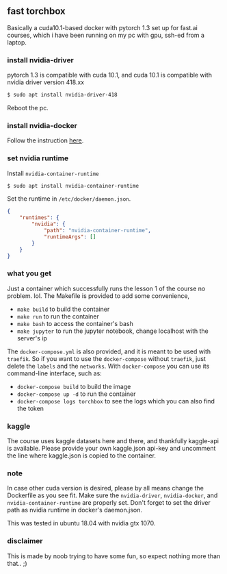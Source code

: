 ## fast torchbox

Basically a cuda10.1-based docker with pytorch 1.3 set up for fast.ai courses, which i have been running on my pc with gpu, ssh-ed from a laptop.

### install nvidia-driver

pytorch 1.3 is compatible with cuda 10.1, and cuda 10.1 is compatible with nvidia driver version 418.xx

```sh
$ sudo apt install nvidia-driver-418
```

Reboot the pc.

### install nvidia-docker

Follow the instruction [here](https://github.com/NVIDIA/nvidia-docker).


### set nvidia runtime

Install `nvidia-container-runtime`

```sh
$ sudo apt install nvidia-container-runtime
```

Set the runtime in `/etc/docker/daemon.json`.

```json
{
    "runtimes": {
        "nvidia": {
            "path": "nvidia-container-runtime",
            "runtimeArgs": []
        }
    }
}
```

### what you get

Just a container which successfully runs the lesson 1 of the course no problem. lol.
The Makefile is provided to add some convenience,
* `make build` to build the container
* `make run` to run the container
* `make bash` to access the container's bash
* `make jupyter` to run the jupyter notebook, change localhost with the server's ip

The `docker-compose.yml` is also provided, and it is meant to be used with `traefik`. So if you want to use the `docker-compose` without `traefik`, just delete the `labels` and the `networks`. With `docker-compose` you can use its command-line interface, such as:
* `docker-compose build` to build the image
* `docker-compose up -d` to run the container
* `docker-compose logs torchbox` to see the logs which you can also find the token

### kaggle

The course uses kaggle datasets here and there, and thankfully kaggle-api is available. Please provide your own kaggle.json api-key and uncomment the line where kaggle.json is copied to the container.

### note

In case other cuda version is desired, please by all means change the Dockerfile as you see fit.
Make sure the `nvidia-driver`, `nvidia-docker`, and `nvidia-container-runtime` are properly set.
Don't forget to set the driver path as nvidia runtime in docker's daemon.json.

This was tested in ubuntu 18.04 with nvidia gtx 1070.

### disclaimer

This is made by noob trying to have some fun, so expect nothing more than that.. ;)
